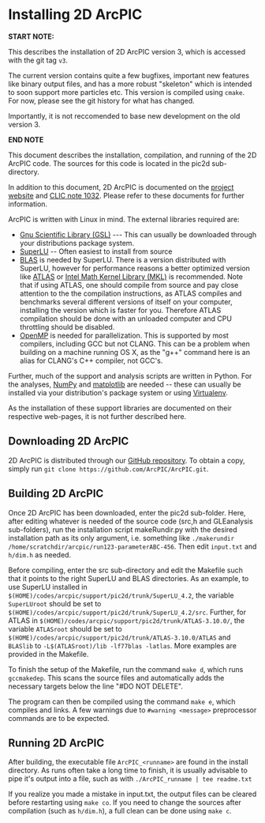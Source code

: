 Installing 2D ArcPIC
====================
**START NOTE:**

This describes the installation of 2D ArcPIC version 3, which is accessed with the git tag `v3`.

The current version contains quite a few bugfixes, important new features like binary output files, and has a more robust "skeleton" which is intended to soon support more particles etc. This version is compiled using `cmake`. For now, please see the git history for what has changed.

Importantly, it is not reccomended to base new development on the old version 3.

**END NOTE**

This document describes the installation, compilation, and running of the 2D ArcPIC code.
The sources for this code is located in the pic2d sub-directory.

In addition to this document, 2D ArcPIC is documented on the [project website](http://arcpic.web.cern.ch/) and [CLIC note 1032](https://cds.cern.ch/record/1951304). Please refer to these documents for further information.

ArcPIC is written with Linux in mind. The external libraries required are:
* [Gnu Scientific Library (GSL)](http://www.gnu.org/software/gsl/) --- This can usually be downloaded through your distributions package system.
* [SuperLU](http://www.gnu.org/software/gsl/) -- Often easiest to install from source
* [BLAS](http://en.wikipedia.org/wiki/Basic_Linear_Algebra_Subprograms) is needed by SuperLU. There is a version distributed with SuperLU, however for performance reasons a better optimized version like [ATLAS](http://en.wikipedia.org/wiki/Automatically_Tuned_Linear_Algebra_Software) or [Intel Math Kernel Library (MKL)](http://en.wikipedia.org/wiki/Math_Kernel_Library) is recommended. Note that if using ATLAS, one should compile from source and pay close attention to the the compilation instructions, as ATLAS compiles and benchmarks several different versions of itself on your computer, installing the version which is faster for you. Therefore ATLAS compilation should be done with an unloaded computer and CPU throttling should be disabled.
* [OpenMP](http://openmp.org) is needed for parallelization. This is supported by most compilers, including GCC but not CLANG. This can be a problem when building on a machine running OS X, as the "g++" command here is an alias for CLANG's C++ compiler, not GCC's.

Further, much of the support and analysis scripts are written in Python. For the analyses, [NumPy](http://www.numpy.org) and [matplotlib](http://matplotlib) are needed -- these can usually be installed via your distribution's package system or using [Virtualenv](https://virtualenv.pypa.io/en/latest/#).

As the installation of these support libraries are documented on their respective web-pages, it is not further described here.

Downloading 2D ArcPIC
---------------------

2D ArcPIC is distributed through our [GitHub repository](https://github.com/ArcPIC/ArcPIC). To obtain a copy, simply run `git clone https://github.com/ArcPIC/ArcPIC.git`.

Building 2D ArcPIC
------------------

Once 2D ArcPIC has been downloaded, enter the pic2d sub-folder. Here, after editing whatever is needed of the source code (src,h and GLEanalysis sub-folders), run the installation script makeRundir.py with the desired installation path as its only argument, i.e. something like `./makerundir /home/scratchdir/arcpic/run123-parameterABC-456`.
Then edit `input.txt` and `h/dim.h` as needed.

Before compiling, enter the src sub-directory and edit the Makefile such that it points to the right SuperLU and BLAS directories. As an example, to use SuperLU installed in `$(HOME)/codes/arcpic/support/pic2d/trunk/SuperLU_4.2`, the variable `SuperLUroot` should be set to `$(HOME)/codes/arcpic/support/pic2d/trunk/SuperLU_4.2/src`. Further, for ATLAS in `$(HOME)/codes/arcpic/support/pic2d/trunk/ATLAS-3.10.0/`, the variable `ATLASroot` should be set to `$(HOME)/codes/arcpic/support/pic2d/trunk/ATLAS-3.10.0/ATLAS` and `BLASlib` to `-L$(ATLASroot)/lib -lf77blas -latlas`. More examples are provided in the Makefile.

To finish the setup of the Makefile, run the command `make d`, which runs `gccmakedep`. This scans the source files and automatically adds the necessary targets below the line "#DO NOT DELETE".

The program can then be compiled using the command `make e`, which compiles and links. A few warnings due to `#warning <message>` preprocessor commands are to be expected.

Running 2D ArcPIC
-----------------

After building, the executable file `ArcPIC_<runname>` are found in the install directory. As runs often take a long time to finish, it is usually advisable to pipe it's output into a file, such as with `./ArcPIC_runname | tee readme.txt`

If you realize you made a mistake in input.txt, the output files can be cleared before restarting using `make co`.
If you need to change the sources after compilation (such as `h/dim.h`), a full clean can be done using `make c`.
